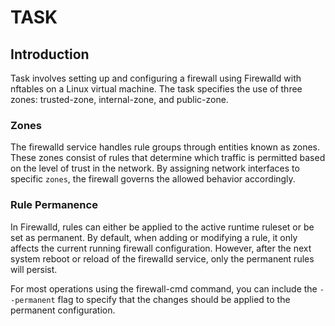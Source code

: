 # TASK
## Introduction 
Task involves setting up and configuring a firewall using Firewalld with nftables on a Linux virtual machine. The task specifies the use of three zones: trusted-zone, internal-zone, and public-zone.

### Zones
The firewalld service handles rule groups through entities known as zones. These zones consist of rules that determine which traffic is permitted based on the level of trust in the network. By assigning network interfaces to specific ```zones```, the firewall governs the allowed behavior accordingly.

### Rule Permanence
In Firewalld, rules can either be applied to the active runtime ruleset or be set as permanent. By default, when adding or modifying a rule, it only affects the current running firewall configuration. However, after the next system reboot or reload of the firewalld service, only the permanent rules will persist.

For most operations using the firewall-cmd command, you can include the ```--permanent``` flag to specify that the changes should be applied to the permanent configuration.